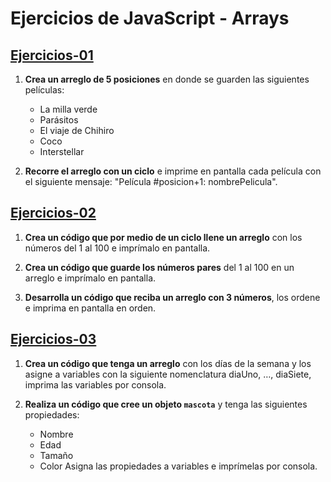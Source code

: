 # Ejercicios de JavaScript - Arrays

## [Ejercicios-01](https://github.com/norbeydanilo/javascript-basico/blob/main/arrays/ejercicios-01.js)

1. **Crea un arreglo de 5 posiciones** en donde se guarden las siguientes películas:
    - La milla verde
    - Parásitos
    - El viaje de Chihiro
    - Coco
    - Interstellar

2. **Recorre el arreglo con un ciclo** e imprime en pantalla cada película con el siguiente mensaje: "Película #posicion+1: nombrePelicula".

## [Ejercicios-02](https://github.com/norbeydanilo/javascript-basico/blob/main/arrays/ejercicios-02.js)

1. **Crea un código que por medio de un ciclo llene un arreglo** con los números del 1 al 100 e imprímalo en pantalla.

2. **Crea un código que guarde los números pares** del 1 al 100 en un arreglo e imprímalo en pantalla.

3. **Desarrolla un código que reciba un arreglo con 3 números**, los ordene e imprima en pantalla en orden.

## [Ejercicios-03](https://github.com/norbeydanilo/javascript-basico/blob/main/arrays/ejercicios-03.js)

1. **Crea un código que tenga un arreglo** con los días de la semana y los asigne a variables con la siguiente nomenclatura diaUno, …, diaSiete, imprima las variables por consola.

2. **Realiza un código que cree un objeto `mascota`** y tenga las siguientes propiedades:
    - Nombre
    - Edad
    - Tamaño
    - Color
   Asigna las propiedades a variables e imprímelas por consola.